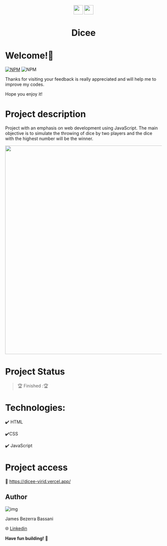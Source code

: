 
  <div align=center>
    <image width="30" heigth="30" src='https://github.com/Jheimys/Dicee/assets/80724830/abc87012-a596-4f62-9bcc-70830c62767a'> 
    <image width="30" heigth="30" src='https://github.com/Jheimys/Dicee/assets/80724830/abc87012-a596-4f62-9bcc-70830c62767a'>
  </div>
  <h1  align=center>  Dicee </h1>

# Welcome!👋

[![NPM](https://img.shields.io/npm/l/react)](https://github.com/Jheimys/Electronic_battery/blob/master/LICENCE)
![NPM](https://img.shields.io/website?url=https%3A%2F%2Fgithub.com%2FJheimys%2FOrgano_II%2Fedit%2Fmaster%2FREADME.m)

Thanks for visiting your feedback is really appreciated and will help me to improve my codes. 

Hope you enjoy it!


# Project description
Project with an emphasis on web development using JavaScript. The main objective is to simulate the throwing of dice by two players and the dice with the highest number will be the winner.

  <p align=center>
    <image width="670" heigth="570" src='https://github.com/Jheimys/assets/blob/master/dicee.png'>
  </p>

# Project Status

> :trophy: Finished ::trophy:

# Technologies:

:heavy_check_mark: HTML

:heavy_check_mark:CSS

:heavy_check_mark: JavaScript

# Project access

:link: https://dicee-virid.vercel.app/

## Author

![img](https://github.com/Jheimys.png?size=100)

James Bezerra Bassani

:globe_with_meridians: [Linkedin](https://www.linkedin.com/in/jheimys/)

**Have fun building!** 🚀

